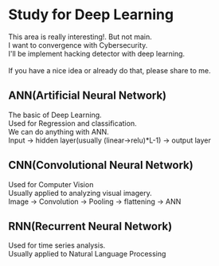 # Study for Deep Learning
This area is really interesting!. But not main.
<br>I want to convergence with Cybersecurity.
<br>I'll be implement hacking detector with deep learning.
<br>
<br>If you have a nice idea or already do that, please share to me.


## ANN(Artificial Neural Network)
The basic of Deep Learning.
<br> Used for Regression and classification.
<br>We can do anything with ANN.
<br>Input -> hidden layer(usually (linear->relu)\*L-1) -> output layer

## CNN(Convolutional Neural Network)
Used for Computer Vision
<br>Usually applied to analyzing visual imagery.
<br>Image -> Convolution -> Pooling -> flattening -> ANN

## RNN(Recurrent Neural Network)
Used for time series analysis.
<br>Usually applied to Natural Language Processing
<br>
